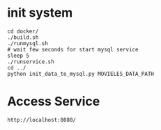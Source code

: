 # init system
    cd docker/
    ./build.sh
    ./runmysql.sh
    # wait few seconds for start mysql service
    sleep 5
    ./runservice.sh
    cd ../
    python init_data_to_mysql.py MOVIELES_DATA_PATH

# Access Service
    http://localhost:8080/

